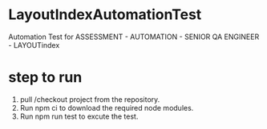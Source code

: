 # LayoutIndexAutomationTest
 Automation Test for ASSESSMENT - AUTOMATION - SENIOR QA ENGINEER - LAYOUTindex

 # step to run
 1. pull /checkout project from the repository.
 2. Run npm ci to download the required node modules.
 3. Run npm run test to excute the test.
